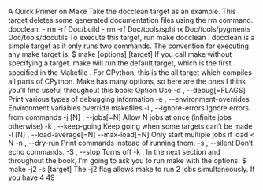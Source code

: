 A Quick Primer on Make Take the  docclean  target as an example. This target deletes some generated documentation ﬁles using the  rm  command. docclean: - rm -rf Doc/build - rm -rf Doc/tools/sphinx Doc/tools/pygments Doc/tools/docutils To execute this target, run  make docclean .  docclean  is a simple target as it only runs two commands. The convention for executing any make target is: $ make [options] [target] If you call  make  without specifying a target.  make  will run the default target, which is the ﬁrst speciﬁed in the  Makefile . For CPython, this is the  all  target which compiles all parts of CPython. Make has many options, so here are the ones I think you’ll ﬁnd useful throughout this book: Option Use -d ,  --debug[=FLAGS] Print various types of debugging information -e ,  --environment-overrides Environment variables override makeﬁles -i ,  --ignore-errors Ignore errors from commands -j [N] ,  --jobs[=N] Allow N jobs at once (inﬁnite jobs otherwise) -k ,  --keep-going Keep going when some targets can’t be made -l [N] ,  --load-average[=N] --max-load[=N] Only start multiple jobs if load < N -n ,  --dry-run Print commands instead of running them. -s ,  --silent Don’t echo commands. -S ,  --stop Turns oﬀ  -k . In the next section and throughout the book, I’m going to ask you to run  make  with the options: $ make -j2 -s [target] The  -j2  flag allows  make  to run 2 jobs simultaneously. If you have 4 49